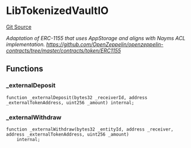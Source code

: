 # LibTokenizedVaultIO
[Git Source](https://github.com/nayms/contracts-v3/blob/08976c385ed293c18988aa46a13c47179dbb0a28/src/libs/LibTokenizedVaultIO.sol)

*Adaptation of ERC-1155 that uses AppStorage and aligns with Nayms ACL implementation.
https://github.com/OpenZeppelin/openzeppelin-contracts/tree/master/contracts/token/ERC1155*


## Functions
### _externalDeposit


```solidity
function _externalDeposit(bytes32 _receiverId, address _externalTokenAddress, uint256 _amount) internal;
```

### _externalWithdraw


```solidity
function _externalWithdraw(bytes32 _entityId, address _receiver, address _externalTokenAddress, uint256 _amount)
    internal;
```

